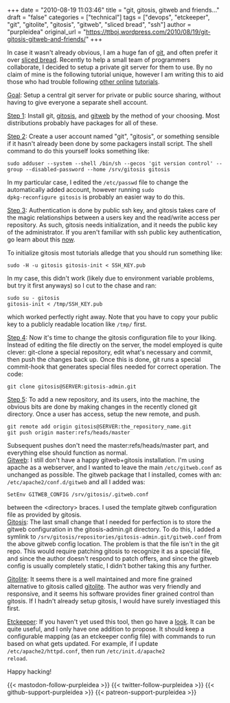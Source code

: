 +++
date = "2010-08-19 11:03:46"
title = "git, gitosis, gitweb and friends..."
draft = "false"
categories = ["technical"]
tags = ["devops", "etckeeper", "git", "gitolite", "gitosis", "gitweb", "sliced bread", "ssh"]
author = "purpleidea"
original_url = "https://ttboj.wordpress.com/2010/08/19/git-gitosis-gitweb-and-friends/"
+++

In case it wasn't already obvious, I am a huge fan of <a href="http://git-scm.com/">git</a>, and often prefer it over <a href="http://en.wikipedia.org/wiki/Sliced_bread">sliced bread</a>. Recently to help a small team of programmers collaborate, I decided to setup a private git server for them to use. By no claim of mine is the following tutorial unique, however I am writing this to aid those who had trouble following <a href="http://scie.nti.st/2007/11/14/hosting-git-repositories-the-easy-and-secure-way">other</a><a href="http://eagain.net/gitweb/?p=gitosis.git;a=blob;f=README.rst"> online</a> <a href="http://hokietux.net/blog/?p=58">tutorials</a>.

<span style="text-decoration:underline;">Goal</span>:
Setup a central git server for private or public source sharing, without having to give everyone a separate shell account.

<span style="text-decoration:underline;">Step 1</span>:
Install git, <a href="http://eagain.net/gitweb/?p=gitosis.git">gitosis</a>, and <a href="http://git.kernel.org/?p=git/git.git;a=tree;f=gitweb;">gitweb</a> by the method of your choosing. Most distributions probably have packages for all of these.

<span style="text-decoration:underline;">Step 2</span>:
Create a user account named "git", "gitosis", or something sensible if it hasn't already been done by some packagers install script. The shell command to do this yourself looks something like:

```
sudo adduser --system --shell /bin/sh --gecos 'git version control' --group --disabled-password --home /srv/gitosis gitosis
```

In my particular case, I edited the <code>/etc/passwd</code> file to change the automatically added account, however running <code>sudo dpkg-reconfigure gitosis</code> is probably an easier way to do this.

<span style="text-decoration:underline;">Step 3</span>:
Authentication is done by public ssh key, and gitosis takes care of the magic relationships between a users key and the read/write access per repository. As such, gitosis needs initialization, and it needs the public key of the administrator. If you aren't familiar with ssh public key authentication, go learn about this <a href="http://www.google.com/search?q=ssh+public+key+authentication">now</a>.

To initialize gitosis most tutorials alledge that you should run something like:

```
sudo -H -u gitosis gitosis-init < SSH_KEY.pub
```

In my case, this didn't work (likely due to environment variable problems, but try it first anyways) so I cut to the chase and ran:

```
sudo su - gitosis
gitosis-init < /tmp/SSH_KEY.pub
```

which worked perfectly right away. Note that you have to copy your public key to a publicly readable location like <code>/tmp/</code> first.

<span style="text-decoration:underline;">Step 4</span>:
Now it's time to change the gitosis configuration file to your liking. Instead of editing the file directly on the server, the model employed is quite clever: git-clone a special repository, edit what's necessary and commit, then push the changes back up. Once this is done, git runs a special commit-hook that generates special files needed for correct operation. The code:

```
git clone gitosis@SERVER:gitosis-admin.git
```

<span style="text-decoration:underline;">Step 5</span>:
To add a new repository, and its users, into the machine, the obvious bits are done by making changes in the recently cloned git directory. Once a user has access, setup the new remote, and push.

```
git remote add origin gitosis@SERVER:the_repository_name.git
git push origin master:refs/heads/master
```

<div>Subsequent pushes don't need the master:refs/heads/master part, and everything else should function as normal.</div>
<span style="text-decoration:underline;">Gitweb</span>:
I still don't have a happy gitweb+gitosis installation. I'm using apache as a webserver, and I wanted to leave the main <code>/etc/gitweb.conf</code> as unchanged as possible. The gitweb package that I installed, comes with an: <code>/etc/apache2/conf.d/gitweb</code> and all I added was:

```
SetEnv GITWEB_CONFIG /srv/gitosis/.gitweb.conf
```

<div>between the &lt;directory&gt; braces. I used the template gitweb configuration file as provided by gitosis.</div>
<span style="text-decoration:underline;">Gitosis</span>:
The last small change that I needed for perfection is to store the gitweb configuration in the gitosis-admin.git directory. To do this, I added a symlink to <code>/srv/gitosis/repositories/gitosis-admin.git/gitweb.conf</code> from the above gitweb config location. The problem is that the file isn't in the git repo. This would require patching gitosis to recognize it as a special file, and since the author doesn't respond to patch offers, and since the gitweb config is usually completely static, I didn't bother taking this any further.

<span style="text-decoration:underline;">Gitolite</span>:
It seems there is a well maintained and more fine grained alternative to gitosis called <a href="http://github.com/sitaramc/gitolite">gitolite</a>. The author was very friendly and responsive, and it seems his software provides finer grained control than gitosis. If I hadn't already setup gitosis, I would have surely investiaged this first.

<span style="text-decoration:underline;">Etckeeper</span>:
If you haven't yet used this tool, then go have a <a href="http://joey.kitenet.net/code/etckeeper/">look</a>. It can be quite useful, and I only have one addition to propose. It should keep a configurable mapping (as an etckeeper config file) with commands to run based on what gets updated. For example, if I update <code>/etc/apache2/httpd.conf</code>, then run <code>/etc/init.d/apache2 reload</code>.

Happy hacking!

{{< mastodon-follow-purpleidea >}}
{{< twitter-follow-purpleidea >}}
{{< github-support-purpleidea >}}
{{< patreon-support-purpleidea >}}
